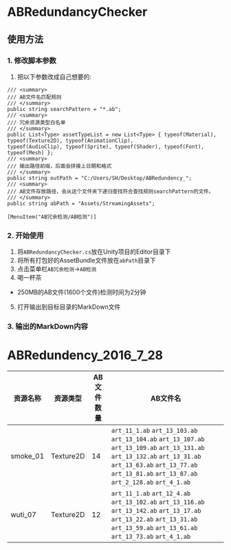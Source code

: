# ABRedundancyChecker
## 使用方法
### 1. 修改脚本参数
1. 把以下参数改成自己想要的:
```CSharp
/// <summary>
/// AB文件名匹配规则
/// </summary>
public string searchPattern = "*.ab";
/// <summary>
/// 冗余资源类型白名单
/// </summary>
public List<Type> assetTypeList = new List<Type> { typeof(Material), typeof(Texture2D), typeof(AnimationClip),   
typeof(AudioClip), typeof(Sprite), typeof(Shader), typeof(Font), typeof(Mesh) };
/// <summary>
/// 输出路径前缀，后面会拼接上日期和格式
/// </summary>
public string outPath = "C:/Users/SH/Desktop/ABRedundency_";
/// <summary>
/// AB文件存放路径，会从这个文件夹下递归查找符合查找规则searchPattern的文件。
/// </summary>
public string abPath = "Assets/StreamingAssets";

[MenuItem("AB冗余检测/AB检测")]
```
### 2. 开始使用
1. 将`ABRedundancyChecker.cs`放在Unity项目的Editor目录下
2. 将所有打包好的AssetBundle文件放在`abPath`目录下
3. 点击菜单栏`AB冗余检测`->`AB检测`
4. 喝一杯茶
  - 250MB的AB文件(1600个文件)检测时间为2分钟
5. 打开输出到目标目录的MarkDown文件
### 3. 输出的MarkDown内容  
# ABRedundency_2016_7_28  
资源名称 | 资源类型 | AB文件数量 | AB文件名  
---|---|---|---  
smoke_01|Texture2D|14|`art_11_1.ab` `art_13_103.ab` `art_13_104.ab` `art_13_107.ab` `art_13_109.ab` `art_13_131.ab` `art_13_132.ab` `art_13_31.ab` `art_13_63.ab` `art_13_77.ab` `art_13_81.ab` `art_13_87.ab` `art_2_128.ab` `art_4_1.ab`  
wuti_07|Texture2D|12|`art_11_1.ab` `art_12_4.ab` `art_13_102.ab` `art_13_116.ab` `art_13_142.ab` `art_13_17.ab` `art_13_22.ab` `art_13_31.ab` `art_13_59.ab` `art_13_61.ab` `art_13_73.ab` `art_4_1.ab` 
